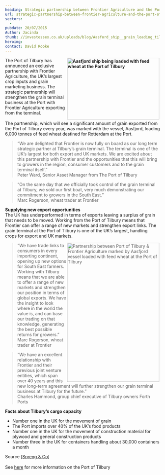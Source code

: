 ```yaml
---
heading: Strategic partnership between Frontier Agriculture and the Port of Tilbury
url: strategic-partnership-between-frontier-agriculture-and-the-port-of-tilbury
sectors:
  -  
pubdate: 20/07/2015
Author: Jacinda
thumb: //investessex.co.uk/uploads/blog/Aasford_ship__grain_loading_tilbury_mini.jpg
heroimg: 
contact: David Rooke
---
```

<p><strong><img alt='Aasfjord ship being loaded with feed wheat at the Port of Tilbury' src='http://www.investessex.co.uk/uploads/blog/Aasford_ship__grain_loading_tilbury_300.jpg' style='float:right; height:200px; margin-left:2px; margin-right:2px; width:300px'/></strong></p><p>The Port of Tilbury has announced an exclusive partnership with Frontier Agriculture, the UK’s largest crop inputs and grain marketing business. The strategic partnership will strengthen the grain terminal business at the Port with Frontier Agriculture exporting from the terminal.<br/><br/>The partnership, which will see a significant amount of grain exported from the Port of Tilbury every year, was marked with the vessel, Aasfjord, loading 6,000 tonnes of feed wheat destined for Rotterdam at the Port.</p><blockquote><p>“We are delighted that Frontier is now fully on board as our long term strategic partner at Tilbury’s grain terminal. The terminal is one of the UK’s largest for both export and UK markets. We are excited about this partnership with Frontier and the opportunities that this will bring to growers in the region, consumer customers and to the grain terminal itself.”<br/>Peter Ward, Senior Asset Manager from The Port of Tilbury</p></blockquote><blockquote><p>“On the same day that we officially took control of the grain terminal at Tilbury, we sold our first boat, very much demonstrating our commitment to growers in the South East.”<br/>Marc Rogerson, wheat trader at Frontier</p></blockquote><p><strong>Supplying new export opportunities</strong><br/>The UK has underperformed in terms of exports leaving a surplus of grain that needs to be moved. Working from the Port of Tilbury means that Frontier can offer a range of new markets and strengthen export links. The grain terminal at the Port of Tilbury is one of the UK’s largest, handling crops for export and UK markets.</p><blockquote><img alt='Partnership between Port of Tilbury &amp; Frontier Agriculture marked by Aasfjord vessel loaded with feed wheat at the Port of Tilbury' src='http://www.investessex.co.uk/uploads/blog/Aasford_ship_loading_tilbury_300.jpg' style='float:right; height:451px; margin-left:2px; margin-right:2px; width:300px'/><p>“We have trade links to consumers in every importing continent, opening up new options for South East farmers.<br/>Working with Tilbury means that we are able to offer a range of new markets and strengthen our position in terms of global exports. We have the insight to look where in the world the value is, and can base our trading on that knowledge, generating the best possible returns for growers.”<br/>Marc Rogerson, wheat trader at Frontier</p></blockquote><blockquote><p>“We have an excellent relationship with Frontier and their previous joint venture entities, which span over 40 years and this new long-term agreement will further strengthen our grain terminal business at Tilbury for the future.”<br/>Charles Hammond, group chief executive of Tilbury owners Forth Ports</p></blockquote><p><strong>Facts about Tilbury’s cargo capacity</strong></p><ul><li>Number one in the UK for the movement of grain</li><li>The Port imports over 40% of the UK’s food products</li><li>Number one in the UK for the movement of construction material for plywood and general construction products</li><li>Number three in the UK for containers handling about 30,000 containers a month</li></ul><p>Source [<a href='https://forthports.co.uk/media/releases/2793/Fontier+and+Tilbury+s+strategic+partnership+gets+underway+at+the+grain+terminal/' target='_blank'>Spreng &amp; Co</a>]<br/><br/>See <a href='http://www.investessex.co.uk/studies/place-studies/port-of-tilbury/' target='_blank'>here</a> for more information on the Port of Tilbury</p>